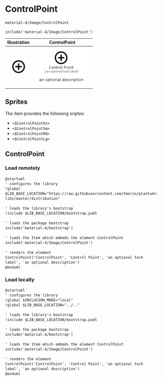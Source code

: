 # ControlPoint


```text
material-4/Image/ControlPoint
```

```text
include('material-4/Image/ControlPoint')
```



| Illustration | ControlPoint |
| :---: | :---: |
| ![illustration for Illustration](../../material-4/Image/ControlPoint.png) | ![illustration for ControlPoint](../../material-4/Image/ControlPoint.Local.png) |



## Sprites
The item provides the following sriptes:

- `<$ControlPointXs>`
- `<$ControlPointSm>`
- `<$ControlPointMd>`
- `<$ControlPointLg>`





## ControlPoint

### Load remotely
```plantuml
@startuml
' configures the library
!global $LIB_BASE_LOCATION="https://raw.githubusercontent.com/tmorin/plantuml-libs/master/distribution"

' loads the library's bootstrap
!include $LIB_BASE_LOCATION/bootstrap.puml

' loads the package bootstrap
include('material-4/bootstrap')

' loads the Item which embeds the element ControlPoint
include('material-4/Image/ControlPoint')

' renders the element
ControlPoint('ControlPoint', 'Control Point', 'an optional tech label', 'an optional description')
@enduml
```

### Load locally
```plantuml
@startuml
' configures the library
!global $INCLUSION_MODE="local"
!global $LIB_BASE_LOCATION="../.."

' loads the library's bootstrap
!include $LIB_BASE_LOCATION/bootstrap.puml

' loads the package bootstrap
include('material-4/bootstrap')

' loads the Item which embeds the element ControlPoint
include('material-4/Image/ControlPoint')

' renders the element
ControlPoint('ControlPoint', 'Control Point', 'an optional tech label', 'an optional description')
@enduml
```

